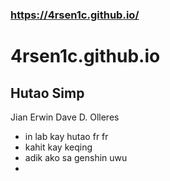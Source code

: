 ### https://4rsen1c.github.io/
# 4rsen1c.github.io
## Hutao Simp
Jian Erwin Dave D. Olleres
- in lab kay hutao fr fr
- kahit kay keqing 
- adik ako sa genshin uwu
- 

